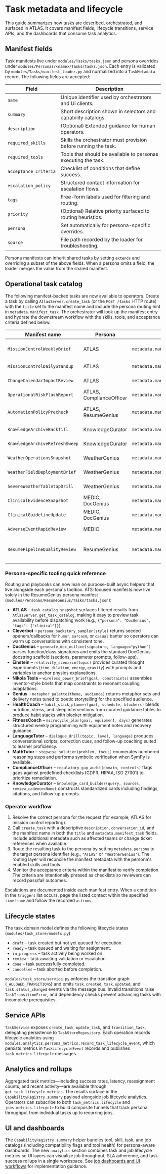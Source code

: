 # Task metadata and lifecycle

This guide summarizes how tasks are described, orchestrated, and surfaced in ATLAS. It covers manifest fields, lifecycle transitions, service APIs, and the dashboards that consume task analytics.

## Manifest fields

Task manifests live under `modules/Tasks/tasks.json` and persona overrides under `modules/Personas/<name>/Tasks/tasks.json`. Each entry is validated by `modules/Tasks/manifest_loader.py` and normalized into a `TaskMetadata` record. The following fields are accepted:

| Field | Description |
| --- | --- |
| `name` | Unique identifier used by orchestrators and UI clients. |
| `summary` | Short description shown in selectors and capability catalogs. |
| `description` | (Optional) Extended guidance for human operators. |
| `required_skills` | Skills the orchestrator must provision before running the task. |
| `required_tools` | Tools that should be available to personas executing the task. |
| `acceptance_criteria` | Checklist of conditions that define success. |
| `escalation_policy` | Structured contact information for escalation flows. |
| `tags` | Free-form labels used for filtering and routing. |
| `priority` | (Optional) Relative priority surfaced to routing heuristics. |
| `persona` | Set automatically for persona-specific overrides. |
| `source` | File path recorded by the loader for troubleshooting. |

Persona manifests can inherit shared tasks by setting `extends` and overriding a subset of the above fields. When a persona omits a field, the loader merges the value from the shared manifest.

## Operational task catalog

The following manifest-backed tasks are now available to operators. Create a task by calling `AtlasServer.create_task` (or the `POST /tasks` HTTP route) with the `title` set to the manifest name and include the persona routing hint in `metadata.manifest_task`. The orchestrator will look up the manifest entry and hydrate the downstream workflow with the skills, tools, and acceptance criteria defined below.

| Manifest name | Persona | Trigger phrase | Deliverable |
| --- | --- | --- | --- |
| `MissionControlWeeklyBrief` | ATLAS | `metadata.manifest_task="MissionControlWeeklyBrief"` | Weekly leadership brief covering status, risks, and upcoming decisions for mission control stakeholders. |
| `MissionControlDailyStandup` | ATLAS | `metadata.manifest_task="MissionControlDailyStandup"` | 24-hour mission progress snapshot highlighting blockers, decisions, and near-term focus areas. |
| `ChangeCalendarImpactReview` | ATLAS | `metadata.manifest_task="ChangeCalendarImpactReview"` | Pre-release audit that spots scheduling conflicts, missing approvals, and coordination gaps. |
| `OperationalRiskFlashReport` | ATLAS, ComplianceOfficer | `metadata.manifest_task="OperationalRiskFlashReport"` | Rapid triage of emerging operational or policy risks with recommended mitigations. |
| `AutomationPolicyPrecheck` | ATLAS, ResumeGenius | `metadata.manifest_task="AutomationPolicyPrecheck"` | Compliance pre-check documenting policy coverage, risks, and go/no-go guidance for automation changes. |
| `KnowledgeArchiveBackfill` | KnowledgeCurator | `metadata.manifest_task="KnowledgeArchiveBackfill"` | Backfills missing knowledge cards with citations, owners, and follow-up actions. |
| `KnowledgeArchiveRefreshSweep` | KnowledgeCurator | `metadata.manifest_task="KnowledgeArchiveRefreshSweep"` | Quarterly audit ensuring high-traffic knowledge entries stay accurate and current. |
| `WeatherOperationsSnapshot` | WeatherGenius | `metadata.manifest_task="WeatherOperationsSnapshot"` | Real-time operations snapshot that translates weather alerts into field deployment guidance. |
| `WeatherFieldDeploymentBrief` | WeatherGenius | `metadata.manifest_task="WeatherFieldDeploymentBrief"` | Field-ready brief blending alerts, logistics constraints, and recommended posture levels. |
| `SevereWeatherTabletopDrill` | WeatherGenius | `metadata.manifest_task="SevereWeatherTabletopDrill"` | Tabletop exercise plan with scenario injects, expected actions, and evaluation checklists. |
| `ClinicalEvidenceSnapshot` | MEDIC, DocGenius | `metadata.manifest_task="ClinicalEvidenceSnapshot"` | Concise evidence digest summarizing current guidelines, key studies, and safety considerations. |
| `ClinicalGuidelineUpdate` | MEDIC, DocGenius | `metadata.manifest_task="ClinicalGuidelineUpdate"` | Synthesizes new evidence into actionable guideline updates for care teams. |
| `AdverseEventRapidReview` | MEDIC | `metadata.manifest_task="AdverseEventRapidReview"` | Rapid literature and policy check supporting urgent adverse event investigations. |
| `ResumePipelineQualityReview` | ResumeGenius | `metadata.manifest_task="ResumePipelineQualityReview"` | Persona-scoped pipeline audit assessing ATS scores, systemic gaps, and remediation actions. (Source: `modules/Personas/ResumeGenius/Tasks/tasks.json`.) |

### Persona-specific tooling quick reference

Routing and playbooks can now lean on purpose-built async helpers that live alongside each persona's toolbox. ATS-focused manifests now live solely in the ResumeGenius persona manifest (`modules/Personas/ResumeGenius/Tasks/tasks.json`):

- **ATLAS** – `task_catalog_snapshot` surfaces filtered results from `AtlasServer.get_task_catalog`, making it easy to preview task availability before dispatching work (e.g., `{"persona": "DocGenius", "tags": ["clinical"]}`).
- **Cleverbot** – `persona_backstory_sampler(style)` returns seeded openers/callbacks for `humor`, `sarcasm`, or `casual` banter so operators can warm up conversations with consistent tone.
- **DocGenius** – `generate_doc_outline(signature, language="python")` parses function/class signatures and emits the standard DocGenius docstring scaffold (sections, parameter prompts, follow-ups).
- **Einstein** – `relativity_scenario(topic)` provides curated thought experiments (`time_dilation`, `energy`, `gravity`) with prompts and variables to anchor physics explanations.
- **Nikola Tesla** – `wireless_power_brief(goal, constraints)` assembles inventor-style briefs that map constraints to resonant coupling adaptations.
- **Genius** – `metaphor_palette(theme, audience)` returns metaphor sets and delivery notes tuned to poetic storytelling for the specified audience.
- **HealthCoach** – `habit_stack_planner(goal, schedule, blockers)` blends nutrition, stress, and sleep interventions from curated guidance tables to produce habit stacks with blocker mitigation.
- **FitnessCoach** – `microcycle_plan(goal, equipment, days)` generates structured weekly programming with equipment notes and recovery guidance.
- **LanguageTutor** – `dialogue_drill(topic, level, language)` produces conversational scripts, correction cues, and follow-up coaching suited to learner proficiency.
- **MathTutor** – `stepwise_solution(problem, focus)` enumerates numbered reasoning steps and performs symbolic verification when SymPy is available.
- **ComplianceOfficer** – `regulatory_gap_audit(domain, controls)` flags gaps against predefined checklists (GDPR, HIPAA, ISO 27001) to prioritize remediation.
- **KnowledgeCurator** – `knowledge_card_builder(query, sources, review_cadence=None)` constructs standardized cards including findings, citations, and follow-up prompts.

### Operator workflow

1. Resolve the correct persona for the request (for example, ATLAS for mission control reporting).
2. Call `create_task` with a descriptive `description`, `conversation_id`, and the manifest name in both the `title` and `metadata.manifest_task` fields. Include additional metadata such as affected teams or change ticket references when available.
3. Route the resulting task to the persona by setting `metadata.persona` to the target persona identifier (e.g., `"ATLAS"` or `"WeatherGenius"`). The routing layer will reconcile the manifest metadata with the persona's enabled skills and tools.
4. Monitor the acceptance criteria within the manifest to verify completion. The criteria are intentionally phrased as checklists so reviewers can record pass/fail outcomes.

Escalations are documented inside each manifest entry. When a condition in the `triggers` list occurs, page the listed contact within the specified `timeframe` and follow the recorded `actions`.

## Lifecycle states

The task domain model defines the following lifecycle states (`modules/task_store/models.py`):

- `draft` – task created but not yet queued for execution.
- `ready` – task queued and waiting for assignment.
- `in_progress` – task actively being worked on.
- `review` – task awaiting validation or escalation.
- `done` – task successfully completed.
- `cancelled` – task aborted before completion.

`modules/task_store/service.py` enforces the transition graph (`_ALLOWED_TRANSITIONS`) and emits `task.created`, `task.updated`, and `task.status_changed` events via the message bus. Invalid transitions raise `TaskTransitionError`, and dependency checks prevent advancing tasks with incomplete prerequisites.

## Service APIs

`TaskService` exposes `create_task`, `update_task`, and `transition_task`, delegating persistence to `TaskStoreRepository`. Each operation records lifecycle analytics using `modules.analytics.persona_metrics.record_task_lifecycle_event`, which persists metrics in `TaskLifecycleEvent` records and publishes `task_metrics.lifecycle` messages.

## Analytics and rollups

Aggregated task metrics—including success rates, latency, reassignment counts, and recent activity—are available through `get_task_lifecycle_metrics`. The results surface in the `CapabilityRegistry.summary` payload alongside [job lifecycle analytics](../jobs/lifecycle.md). Operators can subscribe to both `task_metrics.lifecycle` and `jobs.metrics.lifecycle` to build composite funnels that track persona throughput from individual tasks up to recurring jobs.

## UI and dashboards

The `CapabilityRegistry.summary` helper bundles tool, skill, task, and job catalogs (including compatibility flags and tool health) for persona-aware dashboards. The new `analytics` section combines task and job lifecycle metrics so UI layers can visualize job throughput, SLA adherence, and task success rollups in a single workspace. See [job dashboards and UI workflows](../jobs/ui.md) for implementation guidance.
